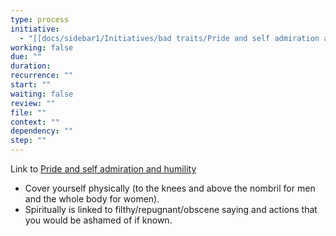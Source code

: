 ```yaml
---
type: process
initiative:
  - "[[docs/sidebar1/Initiatives/bad traits/Pride and self admiration and humility|Pride and self admiration and humility]]"
working: false
due: ""
duration: 
recurrence: ""
start: ""
waiting: false
review: ""
file: ""
context: ""
dependency: ""
step: ""
---
```


Link to [Pride and self admiration and humility](docs/sidebar1/Initiatives/bad%20traits/Pride%20and%20self%20admiration%20and%20humility.md)

* Cover yourself physically (to the knees and above the nombril for men and the whole body for women).
* Spiritually is linked to filthy/repugnant/obscene saying and actions that you would be ashamed of if known.

